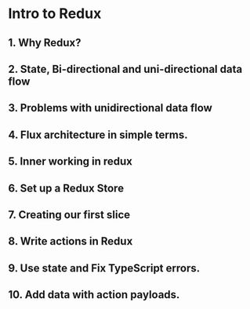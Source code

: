 # Intro to Redux

## 1. Why Redux?

## 2. State, Bi-directional and uni-directional data flow

## 3. Problems with unidirectional data flow

## 4. Flux architecture in simple terms.

## 5. Inner working in redux

## 6. Set up a Redux Store

## 7. Creating our first slice

## 8. Write actions in Redux

## 9. Use state and Fix TypeScript errors.

## 10. Add data with action payloads.
